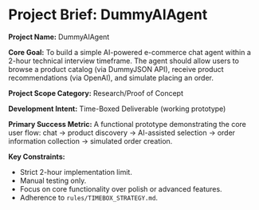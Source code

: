 # Project Brief: DummyAIAgent

**Project Name:** DummyAIAgent

**Core Goal:** To build a simple AI-powered e-commerce chat agent within a 2-hour technical interview timeframe. The agent should allow users to browse a product catalog (via DummyJSON API), receive product recommendations (via OpenAI), and simulate placing an order.

**Project Scope Category:** Research/Proof of Concept

**Development Intent:** Time-Boxed Deliverable (working prototype)

**Primary Success Metric:** A functional prototype demonstrating the core user flow: chat -> product discovery -> AI-assisted selection -> order information collection -> simulated order creation.

**Key Constraints:**
*   Strict 2-hour implementation limit.
*   Manual testing only.
*   Focus on core functionality over polish or advanced features.
*   Adherence to `rules/TIMEBOX_STRATEGY.md`.
